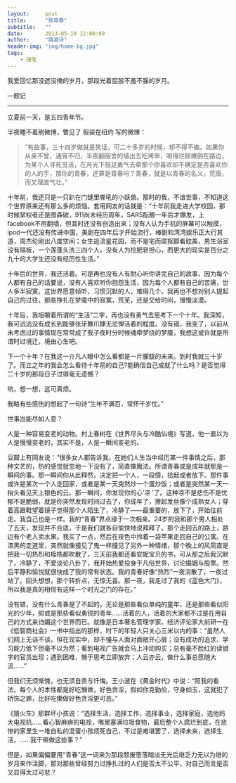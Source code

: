 ```yaml
---
layout:     post
title:      "致青春"
subtitle:   ""
date:       2013-05-10 12:00:00
author:     "路酒诗"
header-img: "img/home-bg.jpg"
tags:
    - 随笔
---
```



我爱回忆那没遮没掩的岁月，那段光着屁股不羞不臊的岁月。

—题记

---

立夏前一天，是五四青年节。

半夜睡不着刷微博，瞥见了 假装在纽约 写的微博：

>“有些事，三十四岁做就是笑话，可二十多岁的时候，却不得不做。如果你从来不曾，通宵不归，半夜翻宿舍的墙出去吃烤串，喝得烂醉瘫倒在路边，为某个人寻死觅活，在月光下鼓足勇气去牵那个你喜欢却不确定是否喜欢你的人的手，那你的青春，还算是青春吗？青春，就是以青春的名义，荒唐，而又理直气壮。”

十年前，我还只是一只趴在门缝里嘶吼的小妖兽。那时的我，不谙世事，不知道这个世界原来还有那么多的烦恼。套用网友的话就是：“十年前我走进大学校园，那时候掌权者还是图森破，911尚未经历周年，SARS酝酿一年后才爆发，上facebook不用翻墙，但其时还没有创造出来；没有人认为手机的屏幕可以触摸，ipod一代还没有传进中国，美剧在四年后才开始流行，棒剧和湾湾娱乐正大行其道，周杰伦刚出八度空间；女生追流星花园，而不是宅而腐抠脚看耽美，男生浴室没有隔板，一个莲蓬头洗三四个人，没有人为捡肥皂担心，而更大的现实是百分之九十的大学生还没有经历性生活。” 

十年后的世界，我还活着。可是再也没有人有耐心听你讲完自己的故事，因为每个人都有自己的话要说，没有人喜欢听你抱怨生活，因为每个人都有自己的苦痛，世人多半寂寞，这世界愿意倾听，习惯沉默的人，难得几个。我再也不想对别人提起自己的过往，那些挣扎在梦魇中的寂寞，荒芜，还是交给时间，慢慢淡漠。

十年后，我咀嚼着所谓的“生活”二字，再也没有勇气去思考下一个十年。我深知，我可远远没有成长到能够张牙舞爪肆无忌惮活着的程度。没有错，我变了，以前从未考虑过的事情现在常常成了我子夜时分时候魂牵梦绕的梦魇，我想这或许就是所谓时过境迁，境由心生吧。

下一个十年？在我这一介凡人眼中怎么看都是一片朦胧的未来。到时我就三十岁了。而立之年的我会怎么看待十年前的自己?能确信自己成就了什么吗？是否觉得二十岁的那段日子过得毫无遗憾？

哟，想一想，这可真烦。

我略有些感伤的想起了一句诗“生年不满百，常怀千岁忧。”

世事岂能尽如人意？

人是一种容易变老的动物。村上春树在《世界尽头与冷酷仙境》写道，他一直以为人是慢慢变老的，其实不是，人是一瞬间变老的。

豆瓣上有网友说：“很多女人都告诉我，在她们人生当中经历某一件事情之后，那种文艺的，热的感觉就忽地一下没有了，简直像魔法。所谓青春或是成年就那是一瞬间的事。那一瞬间你从此释然，决定把一个人，一段情，拾起或者放下。那件事或许是某次一个人走回家，或者是某一天突然炒一个蛋炒饭；或者是突然某一天一抬头看见天上银色的云。那一瞬间，你发现你的心‘凉 ’了。这种凉不是悲伤不是忧郁不是脆弱，就是你突然发现时间过去了，你成年了，撩起发丝像个成熟女人；穿着高跟鞋望着镜子觉得那个人陌生了，冷静了——最重要的，放下了，开始往前走。我自己也是一样。我的“青春”界点缘于一次相亲。24岁的我和那个男人相处了五天，发现并不合适，于是我们就各自愉快地说拜拜了。那个走回去的路上，路边有个老人卖水果。我买了一点，然后在夜色中拎着一袋苹果走回自己的公寓。在漆黑的走道里，突然就像撞见了鬼一样撞见了另外一种情绪，那个晚上的风简直是把我一切热烈和桎梏都吹散了，三天前我都还看安妮宝贝的书，可从那之后我沉默了，冷静了，不爱谈论八卦了，我开始热爱投身于凡俗世界，讨论婚姻与股票。然后平静和愉悦就很快成了我的常有状态。我的青春好像“热烈”一夜消散了，一夜过站了。回头想想，那个转折点，无惊无喜。那一夜，我走过了我的《蓝色大门》，所以我是真的相信有这样一个时光之门的存在。”

没有错，没有什么青春是了不起的，无论是那些看似单纯的童年，还是那些看似阳光的少年，抑或是那些看似勇锐的青年……活着的人，活着的大家都不过是在用自己的方式来诌媚这个世界而已。就像是日本著名管理学家、经济评论家大前研一在《低智商社会》一书中指出的那样，时下的年轻人只关心三米以内的事：“虽然人们网上无话不谈，但在现实中，却不懂与人面对面敞开心扉；没有成功的追求、学习能力低下但毫不以为然；看到电视广告就会马上冲动购买；总有毫不脸红的读错字的官员出现；遇到困难，懒于思考立即放弃；人云亦云，做什么事总愿随大流……”

但我们无须惭愧，也无须自责与忏悔。王小波在《黄金时代》中说：“照我的看法，每个人的本性都是好吃懒做，好色贪淫，假如你克勤俭，守身如玉，这就犯了矫饰之罪，比好吃懒做好色贪淫更可恶。”

《猜火车》那群坏小孩说：“选择生活，选择工作，选择事业，选择家庭，选他妈大电视机……看心智麻痹的电视，嘴里塞满垃圾食物，最后整个人腐烂到底，在悲惨的家里生一堆自私的混蛋小孩烦死自己，不过是难堪罢了，选择未来，选择生活，......我干嘛做这些事？”

但是，如果偏偏要用“青春”这一词来为那段颓废堕落暗淡无光后继乏力无以为继的岁月来作注脚，那对那些曾经努力过挣扎过的人们是否太不公平，对自己而言是否又显得太过可悲？